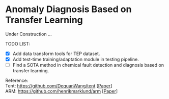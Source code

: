 # Anomaly Diagnosis Based on Transfer Learning

Under Construction ...

TODO LIST:  
- [x] Add data transform tools for TEP dataset.  
- [x] Add test-time training/adaptation module in testing pipeline. 
- [ ] Find a SOTA method in chemical fault detection and diagnosis based on transfer learning.

Reference:  
Tent: https://github.com/DequanWang/tent [[Paper](https://arxiv.org/abs/2006.10726)]  
ARM: https://github.com/henrikmarklund/arm [[Paper](https://proceedings.neurips.cc/paper/2021/hash/c705112d1ec18b97acac7e2d63973424-Abstract.html)]
